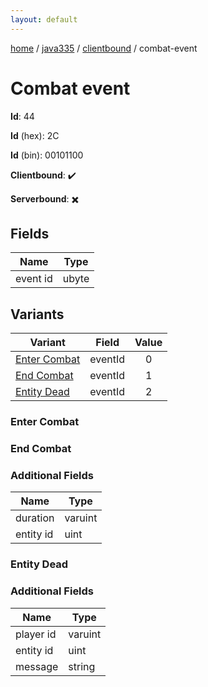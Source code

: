 ```yaml
---
layout: default
---
```


[home](/)  /  [java335](/protocol/java335)  /  [clientbound](/protocol/java335/clientbound)  /  combat-event

# Combat event

**Id**: 44

**Id** (hex): 2C

**Id** (bin): 00101100

**Clientbound**: ✔️

**Serverbound**: ✖️

## Fields

Name | Type
---|---
event id | ubyte

## Variants

Variant | Field | Value
---|---|:---:
[Enter Combat](#enter_combat) | eventId | 0
[End Combat](#end_combat) | eventId | 1
[Entity Dead](#entity_dead) | eventId | 2

### Enter Combat

### End Combat

### Additional Fields

Name | Type
---|---
duration | varuint
entity id | uint

### Entity Dead

### Additional Fields

Name | Type
---|---
player id | varuint
entity id | uint
message | string
